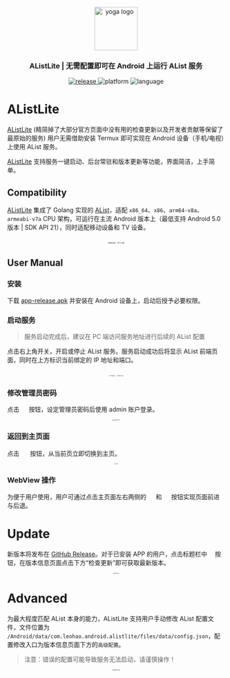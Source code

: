 <p align="center"><a href="https://github.com/LeoHaoVIP/AListLiteAndroid" target="_blank" rel="noopener noreferrer"><img width="100" src="./README/ic_launcher.png" alt="yoga logo"></a></p>
<h3 align="center">AListLite | 无需配置即可在 Android 上运行 AList 服务</h3>
<p align="center">
  <a href="https://github.com/LeoHaoVIP/AListLiteAndroid/releases/latest" target="_blank" rel="noopener noreferrer">
   <img alt="release" src="https://img.shields.io/github/v/release/LeoHaoVIP/AListLiteAndroid">
   </a>
  <img alt="platform" src="https://img.shields.io/badge/platform-android-ff69b4.svg">
 <img alt="language" src="https://img.shields.io/badge/language-java-green.svg">
</p>


# AListLite

[AListLite](https://github.com/LeoHaoVIP/AListLiteAndroid) (精简掉了大部分官方页面中没有用的检查更新以及开发者贡献等保留了最原始的服务) 用户无需借助安装 Termux 即可实现在 Android 设备（手机/电视）上使用 AList 服务。

[AListLite](https://github.com/LeoHaoVIP/AListLiteAndroid) 支持服务一键启动、后台常驻和版本更新等功能，界面简洁，上手简单。

## Compatibility

[AListLite](https://github.com/LeoHaoVIP/AListLiteAndroid) 集成了 Golang 实现的 [AList](https://github.com/alist-org/alist)，适配 `x86_64`、`x86`、`arm64-v8a`、`armeabi-v7a` CPU 架构，可运行在主流 Android 版本上（最低支持 Android 5.0 版本 | SDK API 21），同时适配移动设备和 TV 设备。

<center class="half">
<img src="./README/demo-mobile.jpg" alt="移动设备" style="zoom:25%"/>
<img src="./README/demo-tv.jpg" alt="TV 设备" style="zoom:25%"/>
</center>


## User Manual

### 安装

下载 [app-release.apk](https://github.com/LeoHaoVIP/AListLiteAndroid/releases/latest) 并安装在 Android 设备上，启动后授予必要权限。

### 启动服务

> 服务启动完成后，建议在 PC 端访问服务地址进行后续的 AList 配置

点击右上角开关，开启或停止 AList 服务。服务启动成功后将显示 AList 前端页面，同时在上方标识当前绑定的 IP 地址和端口。

<center class="half">
<img src="./README/main-page-off.jpg" alt="APP 初始页面" style="zoom:15%"/>
<img src="./README/main-page-on.jpg" alt="服务开启页面" style="zoom:15%"/>
</center>


### 修改管理员密码

点击 <img src="./README/admin.png" style="height: 1em;"> 按钮，设定管理员密码后使用 admin 账户登录。

<center class="half">
<img src="./README/password-page.jpg" alt="设定管理员密码" style="zoom:15%"/>
</center>


### 返回到主页面

点击 <img src="./README/homepage.png" style="height: 1.2em;"> 按钮，从当前页立即切换到主页。

<center class="half">
<img src="./README/main-page-on.jpg" alt="主页面" style="zoom:15%"/>
</center>


### WebView 操作

为便于用户使用，用户可通过点击主页面左右两侧的 <img src="./README/go_back.png" style="height: 1em;"> 和 <img src="./README/go_forward.png" style="height: 1em;"> 按钮实现页面前进与后退。

# Update

新版本将发布在 [GitHub Release](https://github.com/LeoHaoVIP/AListLiteAndroid/releases/latest)。对于已安装 APP 的用户，点击标题栏中 <img src="./README/info.png" style="height: 1em;">按钮，在版本信息页面点击下方“检查更新”即可获取最新版本。

<center class="half">
<img src="./README/update-page.jpg" alt="版本信息页面" style="zoom:15%"/>
</center>

# Advanced

为最大程度匹配 AList 本身的能力，AListLite 支持用户手动修改 AList 配置文件，文件位置为 `/Android/data/com.leohao.android.alistlite/files/data/config.json`，配置修改入口为版本信息页面下方的`高级配置`。

> 注意：错误的配置可能导致服务无法启动，请谨慎操作！

<center class="half">
<img src="./README/config-manage.jpg" alt="高级配置管理页面" style="zoom:15%"/>
</center>
